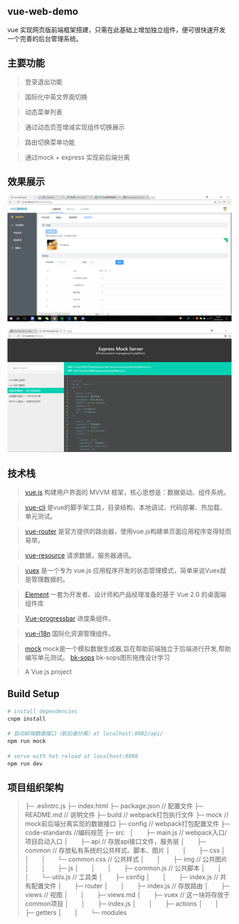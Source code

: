 ## vue-web-demo
vue 实现网页版前端框架搭建，只需在此基础上增加独立组件，便可很快速开发一个完善的后台管理系统。

## 主要功能
> 登录退出功能

> 国际化中英文界面切换

> 动态菜单列表

> 通过动态页签增减实现组件切换展示

> 路由切换菜单功能

> 通过mock + express 实现前后端分离

## 效果展示

![demo](./present/demo0.png)

![mock](./present/mock.png)


## 技术栈
> [vue.js](https://cn.vuejs.org/) 构建用户界面的 MVVM 框架，核心思想是：数据驱动、组件系统。

> [vue-cli](https://www.npmjs.com/package/vue-cli) 是vue的脚手架工具，目录结构、本地调试、代码部署、热加载、单元测试。

> [vue-router](https://router.vuejs.org/zh-cn/) 是官方提供的路由器，使用vue.js构建单页面应用程序变得轻而易举。

> [vue-resource](https://www.npmjs.com/package/vue-resource) 请求数据，服务器通讯。

> [vuex](https://vuex.vuejs.org/zh-cn/) 是一个专为 vue.js 应用程序开发的状态管理模式，简单来说Vuex就是管理数据的。

> [Element](http://element-cn.eleme.io/#/zh-CN) 一套为开发者、设计师和产品经理准备的基于 Vue 2.0 的桌面端组件库

> [Vue-progressbar](http://hilongjw.github.io/vue-progressbar/) 进度条组件。

> [vue-i18n](https://kazupon.github.io/vue-i18n/) 国际化资源管理组件。

> [mock](http://mockjs.com/) mock是一个模拟数据生成器,旨在帮助前端独立于后端进行开发,帮助编写单元测试。
> [bk-sops](https://github.com/Tencent/bk-sops) bk-sops图形拖拽设计学习


> A Vue.js project

## Build Setup

``` bash
# install dependencies
cnpm install

# 启动前端数据接口（前后端分离）at localhost:8082/api/
npm run mock

# serve with hot reload at localhost:8080
npm run dev


```

## 项目组织架构
>├─ .eslintrc.js
>├─ index.html
>├─ package.json // 配置文件
>├─ README.md // 说明文件
>├─ build // webpack打包执行文件
>├─ mock  // mock前后端分离实现的数据接口
>├─ config // webpack打包配置文件
>├─ code-standards //编码规范
>├─ src   
>│　　├─ main.js // webpack入口/项目启动入口
>│　　├─ api // 存放api接口文件，服务层
>│　　├─ common // 存放私有系统的公共样式、脚本、图片
>│　　│　　├─ css
>│　　│　　│　　└─ common.css // 公共样式
>│　　│　　├─ img // 公共图片
>│　　│　　├─ js
>│　　│　　│　　├─ common.js // 公共脚本
>│　　│　　│　　└─ utils.js // 工具类
>│　　├─ config
>│　　│　　├─ index.js // 共有配置文件
>│　　├─ router
>│　　│　　├─ index.js // 存放路由
>│　　├─ views // 视图
>│　　│　　├─ views.md
>│　　├─ vuex // 这一块将存放于common项目
>│　　│　　├─ index.js
>│　　│　　├─ actions
>│　　│　　├─ getters
>│　　│　　└─ modules

